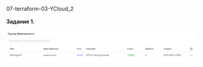<a name="virt02"></a> 07-terraform-03-YCloud_2 <br><br>
<b>Задание 1. </b><br>
<div> <img src="https://github.com/RoadMania/netology_git/blob/main/screens/YCloud_VPC.png"> </div>
